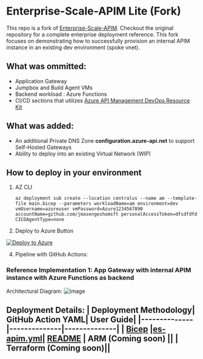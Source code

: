 
# Enterprise-Scale-APIM Lite (Fork)

This repo is a fork of [Enterprise-Scale-APIM](https://github.com/Azure/apim-landing-zone-accelerator). Checkout the original repository for a complete enterprise deployment reference. This fork focuses on demonstrating how to successfully provision an internal APIM instance in an existing dev environment (spoke vnet). 

## What was ommitted: 
- Application Gateway
- Jumpbox and Build Agent VMs
- Backend workload : Azure Functions
- CI/CD sections that utilizes [Azure API Management DevOps Resource Kit](https://github.com/Azure/azure-api-management-devops-resource-kit)

## What was added:

- An additional Private DNS Zone **configuration.azure-api.net** to support Self-Hosted Gateways
- Ability to deploy into an existing Virtual Network (WIP)

## How to deploy in your environment

1. AZ CLI

    ```azcli
    az deployment sub create --location centralus --name am --template-file main.bicep --parameters workloadName=am environment=dev vmUsername=azureuser vmPassword=Azure1234567890 accountName=github.com/jmasengeshomsft personalAccessToken=dfsdfdfd CICDAgentType=none 

2. Deploy to Azure Button 

[![Deploy to Azure](https://aka.ms/deploytoazurebutton)](https://portal.azure.com/#create/Microsoft.Template/uri/https%3A%2F%2Fraw.githubusercontent.com%2Fjmasengeshomsft%2Fapim-validator%2Fmain%2Finfrastructure%2Fazuredeploy.json)

4. Pipeline with GitHub Actions:



### Reference Implementation 1: App Gateway with internal APIM instance with Azure Functions as backend

Architectural Diagram:
![image](/docs/images/arch.png)


Deployment Details:
| Deployment Methodology| GitHub Action YAML| User Guide|
|--------------|--------------|--------------|
| [Bicep](/reference-implementations/AppGW-IAPIM-Func/bicep) |[es-apim.yml](/.github/workflows/es-apim.yml)| [README](/docs/README.md)
| ARM (Coming soon) ||
| Terraform (Coming soon)||
---



